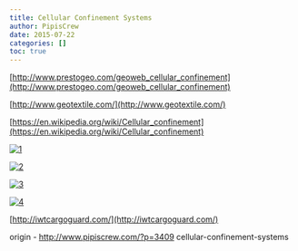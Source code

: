 ```yaml
---
title: Cellular Confinement Systems
author: PipisCrew
date: 2015-07-22
categories: []
toc: true
---
```


[http://www.prestogeo.com/geoweb_cellular_confinement](http://www.prestogeo.com/geoweb_cellular_confinement)

[http://www.geotextile.com/](http://www.geotextile.com/)

[https://en.wikipedia.org/wiki/Cellular_confinement](https://en.wikipedia.org/wiki/Cellular_confinement)

[![](https://www.pipiscrew.com/wp-content/uploads/2015/07/1.jpg "1")](https://www.pipiscrew.com/wp-content/uploads/2015/07/1.jpg)

[![](https://www.pipiscrew.com/wp-content/uploads/2015/07/2.jpg "2")](https://www.pipiscrew.com/wp-content/uploads/2015/07/2.jpg)

[![](https://www.pipiscrew.com/wp-content/uploads/2015/07/3.jpg "3")](https://www.pipiscrew.com/wp-content/uploads/2015/07/3.jpg)

[![](https://www.pipiscrew.com/wp-content/uploads/2015/07/4.jpg "4")](https://www.pipiscrew.com/wp-content/uploads/2015/07/4.jpg)

[http://iwtcargoguard.com/](http://iwtcargoguard.com/)

origin - http://www.pipiscrew.com/?p=3409 cellular-confinement-systems